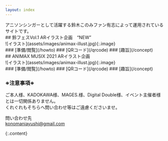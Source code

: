 ```yaml
---
layout: index
---
```


<section class="spotlight" markdown="1">
アニソンシンガーとして活躍する鈴木このみファン有志によって運用されているサイトです。

</section>

<section class="spotlight" markdown="1">
## 鈴フェスVol.1 ARイラスト企画　“NEW”

<div class="wrapper" markdown="1">
![イラスト](assets/images/animax-illust.jpg){:.image}

  <div class="content" markdown="1">
### [準備/閲覧](/howto)
### [QRコード](/qrcode)
### [趣旨](/concept)
</div>
</div>
</section>



<section class="spotlight" markdown="1">
## ANIMAX MUSIX 2021 ARイラスト企画

<div class="wrapper" markdown="1">
![イラスト](assets/images/animax-illust.jpg){:.image}

<div class="content" markdown="1">
### [準備/閲覧](/howto)
### [QRコード](/qrcode)
### [趣旨](/concept)
</div>
</div>
</section>

<section class="spotlight" markdown="1">

### ※注意事項※

ご本人様、KADOKAWA様、MAGES.様、Digital Double様、イベント主催者様とは一切関係ありません。  
くれぐれもそちらへ問い合わせ等はご遠慮くださいませ。

問い合わせ先  
[konomaniayushi@gmail.com](mailto:konomaniayushi@gmail.com)

{:.content}
</section>
